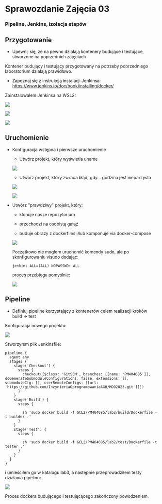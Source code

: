 # Sprawozdanie Zajęcia 03

### Pipeline, Jenkins, izolacja etapów

## Przygotowanie

* Upewnij się, że na pewno działają kontenery budujące i testujące, stworzone na poprzednich zajęciach

Kontener budujący i testujący przygotowany na potrzeby poprzedniego laboratorium działają prawidłowo.

* Zapoznaj się z instrukcją instalacji Jenkinsa: https://www.jenkins.io/doc/book/installing/docker/

Zainstalowałem Jenkinsa na WSL2:

![](./img/0.png)

![](./img/1.png)

![](./img/2.png)

## Uruchomienie

* Konfiguracja wstępna i pierwsze uruchomienie

	* Utwórz projekt, który wyświetla uname
	
	![](./img/3.png)
	
	* Utwórz projekt, który zwraca błąd, gdy... godzina jest nieparzysta
	
	![](./img/5.png)
	
	![](./img/4.png)
	
* Utwórz "prawdziwy" projekt, który:

	* klonuje nasze repozytorium
	
	* przechodzi na osobistą gałąź
	
	* buduje obrazy z dockerfiles i/lub komponuje via docker-compose
	
	![](./img/6.png)
	
	Początkowo nie mogłem uruchomić komendy sudo, ale po skonfigurowaniu visudo dodając:
	
	```
	jenkins ALL=(ALL) NOPASSWD: ALL
	```
	
	proces przebiega pomyślnie:
	
	![](./img/7.png)
	
## Pipeline

* Definiuj pipeline korzystający z kontenerów celem realizacji kroków build -> test

Konfiguracja nowego projektu:

![](./img/8.png)

Stworzyłem plik Jenkinsfile:

```
pipeline {
  agent any
  stages {
    stage('Checkout') {
      steps {
        checkout([$class: 'GitSCM', branches: [[name: 'PM404085']], doGenerateSubmoduleConfigurations: false, extensions: [], submoduleCfg: [], userRemoteConfigs: [[url: 'https://github.com/InzynieriaOprogramowaniaAGH/MDO2023.git']]])
      }
    }
    stage('Build') {
      steps {

        sh 'sudo docker build -f GCL2/PM404085/lab2/build/Dockerfile -t builder .'
      }
    }
    stage('Test') {
      steps {

		sh 'sudo docker build -f GCL2/PM404085/lab2/test/Dockerfile -t tester .'
      }
    }
  }
}
```

i umieściłem go w katalogu lab3, a następnie przeprowadziłem testy działania pipelinu:

![](./img/9.png)

Proces dockera budującego i testującącego zakończony powodzeniem.


	
	